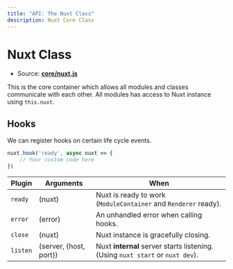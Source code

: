 ```yaml
---
title: "API: The Nuxt Class"
description: Nuxt Core Class
---
```


# Nuxt Class

- Source: **[core/nuxt.js](https://github.com/nuxt/nuxt.js/blob/dev/lib/core/nuxt.js)**

This is the core container which allows all modules and classes communicate with each other. All modules has access to Nuxt instance using `this.nuxt`.

## Hooks

We can register hooks on certain life cycle events.

```js
nuxt.hook('ready', async nuxt => {
    // Your custom code here
})
```

Plugin   | Arguments              | When
---------|------------------------|------------------------------------------------------------------------------
`ready`  | (nuxt)                 | Nuxt is ready to work (`ModuleContainer` and `Renderer` ready).
`error`  | (error)                | An unhandled error when calling hooks.
`close`  | (nuxt)                 | Nuxt instance is gracefully closing.
`listen` | (server, {host, port}) | Nuxt **internal** server starts listening. (Using `nuxt start` or `nuxt dev`).
